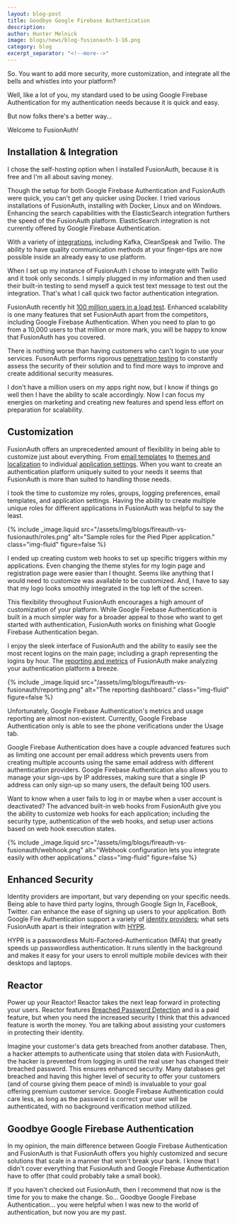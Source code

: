 ```yaml
---
layout: blog-post
title: Goodbye Google Firebase Authentication
description: 
author: Hunter Melnick
image: blogs/news/blog-fusionauth-1-16.png
category: blog
excerpt_separator: "<!--more-->"
---
```


So. You want to add more security, more customization, and integrate all the bells
and whistles into your platform?

Well, like a lot of you, my standard used to be using Google Firebase Authentication for my
authentication needs because it is quick and easy.

But now folks there's a better way...

<!--more-->

Welcome to FusionAuth!

## Installation & Integration

I chose the self-hosting option when I installed FusionAuth, because it is free and
I'm all about saving money. 

Though the setup for both Google Firebase Authentication and FusionAuth were quick, you can't
get any quicker using Docker. I tried various installations
of FusionAuth, installing with Docker, Linux and on Windows. Enhancing the
search capabilities with the ElasticSearch integration furthers the speed of the
FusionAuth platform. ElasticSearch integration is not currently offered by Google
Firebase Authentication.

With a variety of [integrations](/docs/v1/tech/integrations/), including Kafka, CleanSpeak and Twilio. The
ability to have quality communication methods at your finger-tips are now possible
inside an already easy to use platform.

When I set up my instance of FusionAuth I chose to integrate with Twilio and it
took only seconds. I simply plugged in my information and then used their built-in
testing to send myself a quick test text message to test out the integration. That's
what I call quick two factor authentication integration.

FusionAuth recently hit [100 million users in a load test](/blog/2019/02/26/got-users-100-million). Enhanced scalability is one
many features that set FusionAuth apart from the competitors, including Google
Firebase Authentication. When you need to plan to go from a 10,000 users to that million or more mark,
you will be happy to know that FusionAuth has you covered.

There is nothing worse than having customers who can't login to use your services.
FusonAuth performs rigorous [penetration testing](/features/security-data-compliance) to constantly assess the security
of their solution and to find more ways to improve and create additional security
measures. 

I don't have a million users on my apps right now, but I know if things
go well then I have the ability to scale accordingly. Now I can focus my energies
on marketing and creating new features and spend less effort on preparation for
scalability.

## Customization

FusionAuth offers an unprecedented amount of flexibility in being able to
customize just about everything. From [email templates](/docs/v1/tech/email-templates/) to [themes and localization](/docs/v1/tech/themes/) to
individual [application settings](/docs/v1/tech/core-concepts/applications). When you want to create an authentication platform
uniquely suited to your needs it seems that FusionAuth is more than suited to
handling those needs. 

I took the time to customize my roles, groups, logging
preferences, email templates, and application settings. Having the ability to create
multiple unique roles for different applications in FusionAuth was helpful to say
the least. 

{% include _image.liquid src="/assets/img/blogs/fireauth-vs-fusionauth/roles.png" alt="Sample roles for the Pied Piper application." class="img-fluid" figure=false %}

I ended up creating custom web hooks to set up specific triggers within
my applications. Even changing the theme styles for my login page and registration
page were easier than I thought. Seems like anything that I would need to
customize was available to be customized. And, I have to say that my logo
looks smoothly integrated in the top left of the screen.

This flexibility throughout FusionAuth encourages a high amount of customization
of your platform. While Google Firebase Authentication is built in a much simpler way for a
broader appeal to those who want to get started with authentication, FusionAuth
works on finishing what Google Firebase Authentication began.

I enjoy the sleek interface of FusionAuth and the ability to easily see the most
recent logins on the main page; including a graph representing the logins by hour.
The [reporting and metrics](/docs/v1/tech/apis/reports) of FusionAuth make analyzing your authentication
platform a breeze. 

{% include _image.liquid src="/assets/img/blogs/fireauth-vs-fusionauth/reporting.png" alt="The reporting dashboard." class="img-fluid" figure=false %}

Unfortunately, Google Firebase Authentication's metrics and usage reporting
are almost non-existent. Currently, Google Firebase Authentication only is able to see the phone
verifications under the Usage tab.

Google Firebase Authentication does have a couple advanced features such as limiting one
account per email address which prevents users from creating multiple accounts
using the same email address with different authentication providers. Google Firebase
Authentication also allows you to manage your sign-ups by IP addresses, making sure that a
single IP address can only sign-up so many users, the default being 100 users.

Want to know when a user fails to log in or maybe when a user account is
deactivated? The advanced built-in web hooks from FusionAuth give you the
ability to customize web hooks for each application; including the security type,
authentication of the web hooks, and setup user actions based on web hook
execution states.

{% include _image.liquid src="/assets/img/blogs/fireauth-vs-fusionauth/webhook.png" alt="Webhook configuration lets you integrate easily with other applications." class="img-fluid" figure=false %}

## Enhanced Security

Identity providers are important, but vary depending on your specific needs. Being
able to have third party logins, through Google Sign In, FaceBook, Twitter.
can enhance the ease of signing up users to your application. Both Google Fire
Authentication support a variety of [identity providers](/docs/v1/tech/identity-providers/); what sets FusionAuth apart is
their integration with [HYPR](/docs/v1/tech/identity-providers/hypr).

HYPR is a passwordless Multi-Factored-Authentication (MFA) that greatly speeds
up passwordless authentication. It runs silently in the background and makes it
easy for your users to enroll multiple mobile devices with their desktops and
laptops.

## Reactor

Power up your Reactor! Reactor takes the next leap forward in protecting your
users. Reactor features [Breached Password Detection](/docs/v1/tech/reactor#breached-password-detection) and is a paid feature, but
when you need the increased security I think that this advanced feature is worth the
money. You are talking about assisting your customers in protecting their identity.

Imagine your customer's data gets breached from another database. Then, a hacker
attempts to authenticate using that stolen data with FusionAuth, the hacker is
prevented from logging in until the real user has changed their breached password.
This ensures enhanced security. Many databases get breached and having this
higher level of security to offer your customers (and of course giving them peace
of mind) is invaluable to your goal offering premium customer service. Google
Firebase Authentication could care less, as long as the password is correct your user will be
authenticated, with no background verification method utilized. 

## Goodbye Google Firebase Authentication

In my opinion, the main difference between Google Firebase Authentication and FusionAuth is
that FusionAuth offers you highly customized and secure solutions that scale in a
manner that won't break your bank. I know that I didn't cover everything that
FusionAuth and Google Firebase Authentication have to offer (that could probably take a small book). 

If you haven't checked out FusionAuth, then I recommend that now is the time for you to
make the change. So... Goodbye Google Firebase Authentication... you were helpful when I
was new to the world of authentication, but now you are my past.
